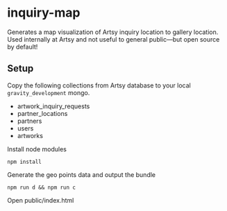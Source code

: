 # inquiry-map

Generates a map visualization of Artsy inquiry location to gallery location. Used internally at Artsy and not useful to general public—but open source by default!

## Setup

Copy the following collections from Artsy database to your local `gravity_development` mongo.

* artwork_inquiry_requests
* partner_locations
* partners
* users
* artworks

Install node modules

`npm install`

Generate the geo points data and output the bundle

`npm run d && npm run c`

Open public/index.html